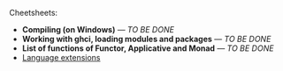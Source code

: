 Cheetsheets:
* **Compiling (on Windows)** — *TO BE DONE*
* **Working with ghci, loading modules and packages** — *TO BE DONE*
* **List of functions of Functor, Applicative and Monad** — *TO BE DONE*
* [Language extensions](https://github.com/rmnavr/hs_study/blob/main/chsheet/lang_extensions.md)
